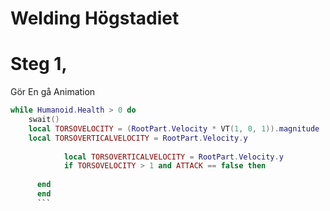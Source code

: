 # Welding Högstadiet

# Steg 1,
Gör En gå Animation
```lua
while Humanoid.Health > 0 do
    swait()
    local TORSOVELOCITY = (RootPart.Velocity * VT(1, 0, 1)).magnitude
    local TORSOVERTICALVELOCITY = RootPart.Velocity.y
   
            local TORSOVERTICALVELOCITY = RootPart.Velocity.y
            if TORSOVELOCITY > 1 and ATTACK == false then 
            
      end      
      end
      ```
